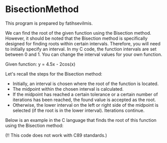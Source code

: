 # BisectionMethod

This program is prepared by fatihsevilmis.

We can find the root of the given function using the Bisection method. 
However, it should be noted that the Bisection method is specifically designed for finding roots within certain intervals. 
Therefore, you will need to initially specify an interval. In my C code, the function intervals are set between 0 and 1. 
You can change the interval values for your own function.

Given function:
y = 4.5x - 2cos(x)

Let's recall the steps for the Bisection method:

* Initially, an interval is chosen where the root of the function is located.
* The midpoint within the chosen interval is calculated.
* If the midpoint has reached a certain tolerance or a certain number of iterations has been reached, the found value is accepted as the root.
* Otherwise, the lower interval on the left or right side of the midpoint is selected (if the root is in the lower interval).
Iterations continue.

Below is an example in the C language that finds the root of this function using the Bisection method:

(!! This code does not work with C89 standards.)
